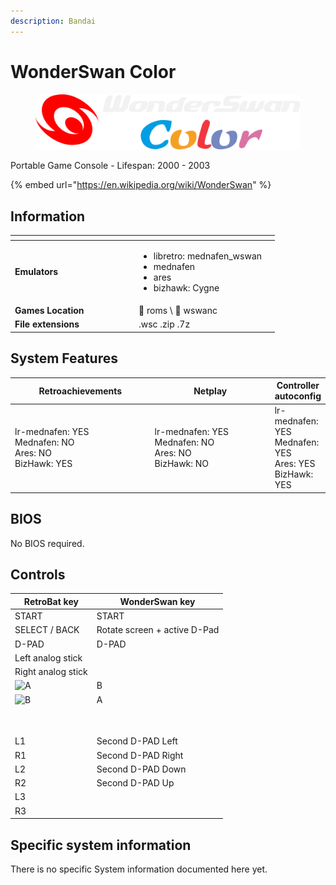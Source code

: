 ```yaml
---
description: Bandai
---
```


# WonderSwan Color

<div align="left">

<figure><picture><source srcset="https://raw.githubusercontent.com/fabricecaruso/es-theme-carbon/91d85c7849cc550b0cac4e75cb8e0923d3b61b5e/art/logos/wonderswancolor-w.svg" media="(prefers-color-scheme: dark)"><img src="https://raw.githubusercontent.com/fabricecaruso/es-theme-carbon/52ff37c9e265587d006945a2ba695b5a962b3a3d/art/logos/wonderswancolor.svg" alt=""></picture><figcaption></figcaption></figure>

</div>

Portable Game Console - Lifespan: 2000 - 2003

{% embed url="https://en.wikipedia.org/wiki/WonderSwan" %}

## Information

<table data-header-hidden><thead><tr><th width="184"></th><th></th><th data-hidden></th></tr></thead><tbody><tr><td><strong>Emulators</strong></td><td><ul><li>libretro: mednafen_wswan</li><li>mednafen</li><li>ares</li><li>bizhawk: Cygne</li></ul></td><td></td></tr><tr><td><strong>Games Location</strong></td><td><span data-gb-custom-inline data-tag="emoji" data-code="1f4c1">📁</span> roms \ <span data-gb-custom-inline data-tag="emoji" data-code="1f4c2">📂</span> wswanc</td><td></td></tr><tr><td><strong>File extensions</strong></td><td>.wsc .zip .7z</td><td></td></tr></tbody></table>

## System Features

<table><thead><tr><th width="256">Retroachievements</th><th width="243">Netplay</th><th>Controller autoconfig</th></tr></thead><tbody><tr><td>lr-mednafen: YES<br>Mednafen: NO<br>Ares: NO<br>BizHawk: YES</td><td>lr-mednafen: YES<br>Mednafen: NO<br>Ares: NO<br>BizHawk: NO</td><td>lr-mednafen: YES<br>Mednafen: YES<br>Ares: YES<br>BizHawk: YES</td></tr></tbody></table>

## BIOS

No BIOS required.

## Controls

| RetroBat key                                                                             | WonderSwan key               |
| ---------------------------------------------------------------------------------------- | ---------------------------- |
| START                                                                                    | START                        |
| SELECT / BACK                                                                            | Rotate screen + active D-Pad |
| D-PAD                                                                                    | D-PAD                        |
| Left analog stick                                                                        |                              |
| Right analog stick                                                                       |                              |
| ![A](<../../../../../en/.gitbook/assets/image (27).png>)                                 | B                            |
| ![B](<../../../../../en/.gitbook/assets/image (13).png>)                                 | A                            |
| <img src="../../../../../en/.gitbook/assets/image (47).png" alt="" data-size="original"> |                              |
| <img src="../../../../../en/.gitbook/assets/image (45).png" alt="" data-size="line">     |                              |
| L1                                                                                       | Second D-PAD Left            |
| R1                                                                                       | Second D-PAD Right           |
| L2                                                                                       | Second D-PAD Down            |
| R2                                                                                       | Second D-PAD Up              |
| L3                                                                                       |                              |
| R3                                                                                       |                              |

## Specific system information

There is no specific System information documented here yet.
